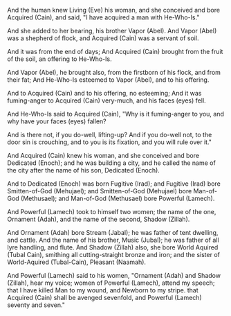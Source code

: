 And the human knew Living (Eve) his woman,
and she conceived and bore Acquired (Cain),
and said, "I have acquired a man with He-Who-Is."

And she added to her bearing, his brother Vapor (Abel).
And Vapor (Abel) was a shepherd of flock,
and Acquired (Cain) was a servant of soil.

And it was from the end of days;
And Acquired (Cain) brought from the fruit of the soil,
an offering to He-Who-Is.

And Vapor (Abel), he brought also, 
from the firstborn of his flock, and from their fat;
And He-Who-Is esteemed to Vapor (Abel), and to his offering.

And to Acquired (Cain) and to his offering, no esteeming;
And it was fuming-anger to Acquired (Cain) very-much, and his faces (eyes) fell.

And He-Who-Is said to Acquired (Cain),
"Why is it fuming-anger to you, and why have your faces (eyes) fallen?

And is there not, if you do-well, lifting-up?
And if you do-well not, to the door sin is crouching,
and to you is its fixation, and you will rule over it."

And Acquired (Cain) knew his woman,
and she conceived and bore Dedicated (Enoch);
and he was building a city,
and he called the name of the city after the name of his son, Dedicated (Enoch).

And to Dedicated (Enoch) was born Fugitive (Irad);
and Fugitive (Irad) bore Smitten-of-God (Mehujael);
and Smitten-of-God (Mehujael) bore Man-of-God (Methusael);
and Man-of-God (Methusael) bore Powerful (Lamech).

And Powerful (Lamech) took to himself two women; 
the name of the one, Ornament (Adah), 
and the name of the second, Shadow (Zillah).

And Ornament (Adah) bore Stream (Jabal); 
he was father of tent dwelling, and cattle.
And the name of his brother, Music (Jubal); 
he was father of all lyre handling, and flute.
And Shadow (Zillah) also, she bore World Aquired (Tubal Cain),
smithing all cutting-straight bronze and iron; 
and the sister of World-Aquired (Tubal-Cain), Pleasant (Naamah).

And Powerful (Lamech) said to his women,
"Ornament (Adah) and Shadow (Zillah), hear my voice;
women of Powerful (Lamech), attend my speech;
that I have killed Man to my wound,
and Newborn to my stripe.
that Acquired (Cain) shall be avenged sevenfold,
and Powerful (Lamech) seventy and seven."
